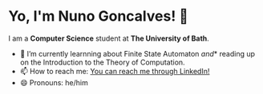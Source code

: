 # Yo, I'm Nuno Goncalves! 👋 

I am a **Computer Science** student at **The University of Bath**.

- 🌱 I’m currently learnning about Finite State Automaton *and** reading up on the Introduction to the Theory of Computation.
- 📫 How to reach me: [You can reach me through LinkedIn!](https://www.linkedin.com/in/goncalves-925b18162/)
- 😄 Pronouns: he/him
